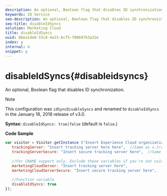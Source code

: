 ```yaml
---
description: An optional, Boolean flag that disables ID synchronization.
keywords: ID Service
seo-description: An optional, Boolean flag that disables ID synchronization.
seo-title: disableIdSyncs
solution: Marketing Cloud
title: disableIdSyncs
uuid: 8bea1de8-53c8-4a15-bcf5-f0869763a32e
index: y
internal: n
snippet: y
---
```


# disableIdSyncs{#disableidsyncs}

An optional, Boolean flag that disables ID synchronization.

>[!NOTE]
>
>This configuration was `idSyncDisableSyncs` and renamed to `disableIdSyncs` in the January 18, 2018 release of v3.0.

**Syntax:** `disableIdSyncs: true|false` (default is `false`.)

**Code Sample**

```js
var visitor = Visitor.getInstance ("Insert Experience Cloud organization ID here",{ 
   trackingServer: "Insert tracking server here here",  //Same as s.trackingServer 
   trackingServerSecure: "Insert secure tracking server here",  //Same as s.trackingServerSecure 
 
   //For CNAME support only. Exclude these variables if you're not using CNAME 
   marketingCloudServer: "Insert tracking server here", 
   marketingCloudServerSecure: "Insert secure tracking server here", 
 
   //Function variable 
   disableIdSyncs: true 
});
```

